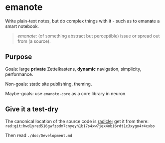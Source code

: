 # emanote

Write plain-text notes, but do complex things with it - such as to eman**a**te a smart notebook.

> *emanate*: (of something abstract but perceptible) issue or spread out from (a source).

## Purpose

Goals: large **private** Zettelkastens, **dynamic** navigation, simplicity, performance.

Non-goals: static site publishing, theming.

Maybe-goals: use `emanote-core` as a core library in neuron.

## Give it a test-dry

The canonical location of the source code is [radicle](https://radicle.xyz/); get it from there: `rad:git:hwd1yred516gwfzodm7cnyeyh1b17s4xw7jex4obi6rdt1c3xygo4r4cxbo`

Then read `./doc/Development.md`
